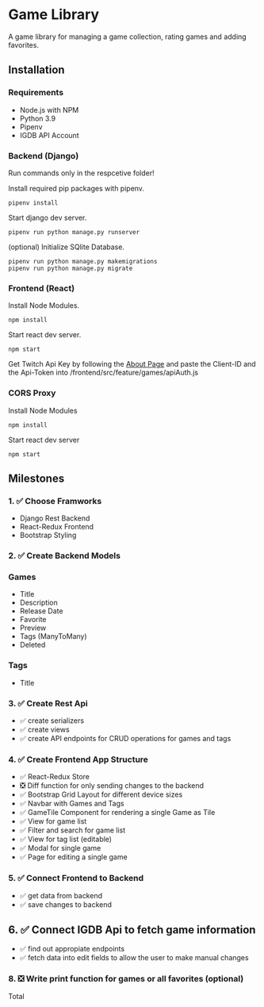 # Game Library

A game library for managing a game collection, rating games and adding favorites.

## Installation

### Requirements

- Node.js with NPM
- Python 3.9
- Pipenv
- IGDB API Account

### Backend (Django)

Run commands only in the respcetive folder!

Install required pip packages with pipenv.

```console
pipenv install
```

Start django dev server.

```console
pipenv run python manage.py runserver
```

(optional) Initialize SQlite Database.

```console
pipenv run python manage.py makemigrations
pipenv run python manage.py migrate
```

### Frontend (React)

Install Node Modules.

```console
npm install
```

Start react dev  server.

```console
npm start
```

Get Twitch Api Key by following the [About Page](https://api-docs.igdb.com/#about) and paste the Client-ID and the Api-Token into /frontend/src/feature/games/apiAuth.js

### CORS Proxy

Install Node Modules

```console
npm install
```

Start react dev  server

```console
npm start
```

## Milestones

### 1. :white_check_mark: Choose Framworks

- Django Rest Backend
- React-Redux Frontend
- Bootstrap Styling

### 2. :white_check_mark: Create Backend Models

### Games

- Title
- Description
- Release Date
- Favorite
- Preview
- Tags (ManyToMany)
- Deleted

### Tags

- Title

### 3. :white_check_mark: Create Rest Api

- :white_check_mark: create serializers
- :white_check_mark: create views
- :white_check_mark: create API endpoints for CRUD operations for games and tags

### 4. :white_check_mark: Create Frontend App Structure

- :white_check_mark: React-Redux Store
- :negative_squared_cross_mark: Diff function for only sending changes to the backend
- :white_check_mark: Bootstrap Grid Layout for different device sizes
- :white_check_mark: Navbar with Games and Tags
- :white_check_mark: GameTile Component for rendering a single Game as Tile
- :white_check_mark: View for game list
- :white_check_mark: Filter and search for game list
- :white_check_mark: View for tag list (editable)
- :white_check_mark: Modal for single game
- :white_check_mark: Page for editing a single game

### 5. :white_check_mark: Connect Frontend to Backend

- :white_check_mark: get data from backend
- :white_check_mark: save changes to backend

## 6. :white_check_mark: Connect IGDB Api to fetch game information

- :white_check_mark: find out appropiate endpoints
- :white_check_mark: fetch data into edit fields to allow the user to make manual changes

### 8. :negative_squared_cross_mark: Write print function for games or all favorites  (optional)

Total 
